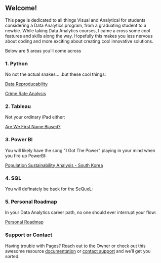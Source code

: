 ## Welcome!

This page is dedicated to all things Visual and Analytical for students considering a Data Analytics program, from a graduating student to a newbie. While taking Data Analytics courses, I came a cross some cool features and skills along the way. Hopefully this makes you less nervous about coding and more exciting about creating cool innovative solutions.

Below are 5 areas you'll come across

### 1. Python
No not the actual snakes.....but these cool things: 

[Data Reproducability](https://github.com/joekimani/Portfolio/blob/2db1c31607c2dcec68b65f79a65a6a5ea86f6fca/Data%20Reproducibility.ipynb)

[Crime Rate Analysis](https://github.com/joekimani/Portfolio/blob/b539fec22187bc7d1b3ba125f196137e919b8ca6/Crime_Analysis.ipynb)

### 2. Tableau
Not your ordinary iPad either:

[Are We First Name Biased?](https://github.com/joekimani/Portfolio/blob/a9cb9e29ba30a4885f20c068ef81b33e9308851b/First%20Name%20Count%20-%20Histogram.pdf)

### 3. Power BI
You will likely have the song "I Got The Power" playing in your mind when you fire up PowerBI:

[Population Sustainability Analysis - South Korea](https://github.com/joekimani/Portfolio/blob/ff8b1efbd41c2a2930f0dc50a87321515c2c6d51/Population%20Sustainability%20Analysis%20-%20South%20Korea.png)

### 4. SQL
You will definately be back for the SeQueL:

### 5. Personal Roadmap
In your Data Analytics career path, no one should ever interrupt your flow:

[Personal Roadmap](https://github.com/joekimani/Portfolio/blob/c46497f54a85fbb39a2d536dedea7f576d785aeb/Personal%20Roadmap.png)

### Support or Contact

Having trouble with Pages? Reach out to the Owner or check out this awesome resource [documentation](https://docs.github.com/categories/github-pages-basics/) or [contact support](https://support.github.com/contact) and we’ll get you sorted.
